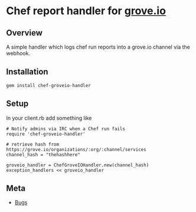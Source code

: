 # Chef report handler for [grove.io](http://grove.io)

## Overview
A simple handler which logs chef run reports into a grove.io channel via the
webhook.

## Installation

    gem install chef-groveio-handler

## Setup
In your client.rb add something like

    # Notify admins via IRC when a Chef run fails
    require 'chef-groveio-handler'

    # retrieve hash from https://grove.io/organizations/:org/:channel/services
    channel_hash = "thehashhere"

    groveio_handler = ChefGroveIOHandler.new(channel_hash)
    exception_handlers << groveio_handler

## Meta
- [Bugs](https://github.com/mrtazz/chef-groveio-handler)
